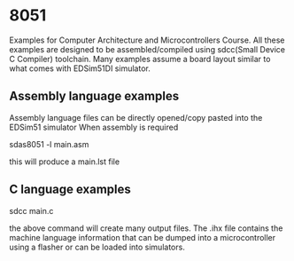 # 8051
Examples for Computer Architecture and Microcontrollers Course. All these examples are designed to be assembled/compiled using sdcc(Small Device C Compiler) toolchain. Many examples assume a board layout similar to what comes with EDSim51DI simulator.

## Assembly language examples
Assembly language files can be directly opened/copy pasted into the EDSim51 simulator
When assembly is required

sdas8051 -l main.asm

this will produce a main.lst file


## C language examples
sdcc main.c

the above command will create many output files. The .ihx file contains the machine language information that can be dumped into a microcontroller using a flasher or can be loaded into simulators.
